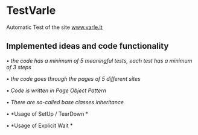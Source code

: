 # TestVarle
Automatic Test of the site www.varle.lt

## Implemented ideas and code functionality
• *the code has a minimum of 5 meaningful tests, each test has a minimum of 3 steps*

• *the code goes through the pages of 5 different sites*

• *Code is written in Page Object Pattern*

• *There are so-called base classes inheritance*

• *Usage of SetUp / TearDown *

• *Usage of Explicit Wait *
